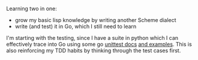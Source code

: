 Learning two in one:
- grow my basic lisp knowledge by writing another Scheme dialect
- write (and test) it in Go, which I still need to learn

I'm starting with the testing, since I have a suite in python which
I can effectively trace into Go using some go [unittest docs](https://pkg.go.dev/testing) [and examples](https://gobyexample.com/testing).
This is also reinforcing my TDD habits by thinking through the test 
cases first.
